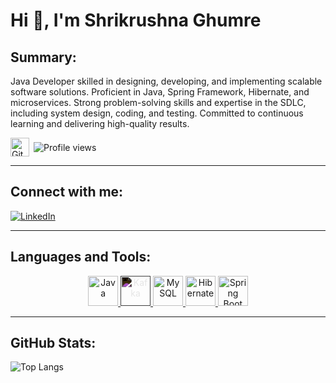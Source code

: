 # Hi 👋, I'm Shrikrushna Ghumre

## Summary:

Java Developer skilled in designing, developing, and implementing scalable software solutions.
Proficient in Java, Spring Framework, Hibernate, and microservices. Strong problem-solving
skills and expertise in the SDLC, including system design, coding, and testing.
Committed to continuous learning and delivering high-quality results.

<p align="left" style="display: flex; align-items: center; gap: 7px;">
    <a href="https://github.com/CodeNinja0101" target="_blank" rel="noreferrer" style="display: flex; align-items: center;">
        <img src="https://img.icons8.com/color/48/000000/github.png" alt="GitHub" width="30" height="30" />
    </a>
    <img src="https://komarev.com/ghpvc/?username=CodeNinja0101&label=Profile%20views&color=0e75b6&style=flat" alt="Profile views" />
</p>

---

## Connect with me:

[![LinkedIn](https://img.shields.io/badge/LinkedIn-0A66C2?style=flat-square&logo=linkedin&logoColor=white)](https://www.linkedin.com/in/shrikrushna-ghumre-8a2328197/)

---

## Languages and Tools:

<p align="center">
    <a href="https://www.java.com/" target="_blank" rel="noreferrer">
        <img src="https://cdn.jsdelivr.net/gh/devicons/devicon@latest/icons/java/java-original.svg" alt="Java" width="48" height="48" />
    </a>
    <a href="https://kafka.apache.org/" target="_blank" rel="noreferrer">
        <img src="https://cdn.jsdelivr.net/gh/devicons/devicon@latest/icons/apachekafka/apachekafka-original-wordmark.svg" alt="Kafka" width="48" height="48" style="filter:invert(1);" />
    </a>
    <a href="https://www.mysql.com/" target="_blank" rel="noreferrer">
        <img src="https://cdn.jsdelivr.net/gh/devicons/devicon@latest/icons/mysql/mysql-original.svg" alt="MySQL" width="48" height="48" />
    </a>
    <a href="https://hibernate.org/" target="_blank" rel="noreferrer">
        <img src="https://cdn.jsdelivr.net/gh/devicons/devicon@latest/icons/hibernate/hibernate-original-wordmark.svg" alt="Hibernate" width="48" height="48" />
    </a>
    <a href="https://spring.io/" target="_blank" rel="noreferrer">
        <img src="https://www.vectorlogo.zone/logos/springio/springio-icon.svg" alt="Spring Boot" width="48" height="48" />
    </a>
</p>

---

## GitHub Stats:

![Top Langs](https://github-readme-stats.vercel.app/api/top-langs/?username=CodeNinja0101&layout=compact)


